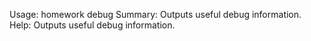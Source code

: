 Usage: homework debug
Summary: Outputs useful debug information.
Help: Outputs useful debug information.
